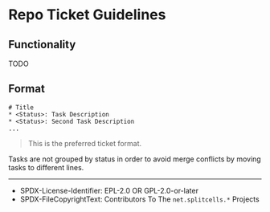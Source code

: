 # Repo Ticket Guidelines
## Functionality
TODO
## Format 
```
# Title
* <Status>: Task Description
* <Status>: Second Task Description
...
```
> This is the preferred ticket format.

Tasks are not grouped by status in order to avoid merge conflicts by moving tasks to different lines. 

----
* SPDX-License-Identifier: EPL-2.0 OR GPL-2.0-or-later
* SPDX-FileCopyrightText: Contributors To The `net.splitcells.*` Projects